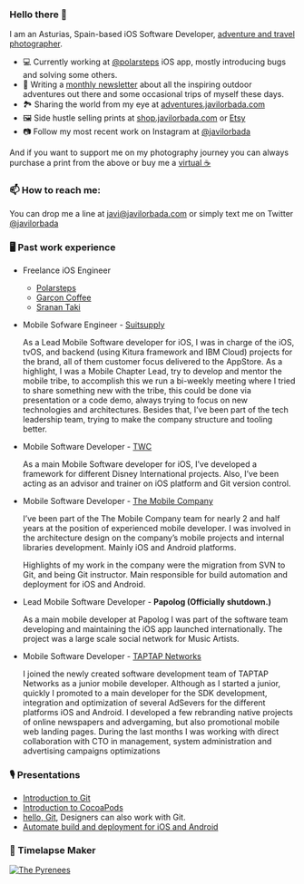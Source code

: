 ### Hello there 👋

I am an Asturias, Spain-based iOS Software Developer, [adventure and travel photographer](https://www.javilorbada.com/about-me).

- 💻 Currently working at [@polarsteps](https://github.com/polarsteps/) iOS app, mostly introducing bugs and solving some others.
- 📝 Writing a [monthly newsletter](https://www.getrevue.co/profile/javilorbada) about all the inspiring outdoor adventures out there and some occasional trips of myself these days.
- 🏞 Sharing the world from my eye at [adventures.javilorbada.com](https://adventures.javilorbada.com/)
- 🖼 Side hustle selling prints at [shop.javilorbada.com](https://shop.javilorbada.com/) or [Etsy](https://www.etsy.com/shop/JaviLorbadaFineArt)
- 📷 Follow my most recent work on Instagram at [@javilorbada](https://www.instagram.com/javilorbada/)

And if you want to support me on my photography journey you can always purchase a print from the above or buy me a [virtual ☕️](https://ko-fi.com/javilorbada)

### 📫 How to reach me:

You can drop me a line at [javi@javilorbada.com](mailto:javi@javilorbada.com) or simply text me on Twitter [@javilorbada](https://twitter.com/javilorbada)

### 🖥 Past work experience

- Freelance iOS Engineer
  - [Polarsteps](https://apps.apple.com/app/apple-store/id947925763)
  - [Garçon Coffee](https://garconcoffee.com/)
  - [Sranan Taki](https://apps.apple.com/nl/app/sranan-taki/id484868697)

- Mobile Sofware Engineer - [Suitsupply](https://suitsupply.com/)

  As a Lead Mobile Software developer for iOS, I was in charge of the iOS, tvOS, and backend (using Kitura framework and IBM Cloud) projects for the brand, all of them customer focus delivered to the AppStore.
  As a highlight, I was a Mobile Chapter Lead, try to develop and mentor the mobile tribe, to accomplish this we run a bi-weekly meeting where I tried to share something new with the tribe, this could be done via presentation or a code demo, always trying to focus on new technologies and architectures.
  Besides that, I’ve been part of the tech leadership team, trying to make the company structure and tooling better.

- Mobile Software Developer - [TWC](http://www.twcapps.com/)

	As a main Mobile Software developer for iOS, I’ve developed a framework for different Disney 	International projects. Also, I’ve been acting as an advisor and trainer on iOS platform and Git version 	control.

- Mobile Software Developer - [The Mobile Company](http://themobilecompany.com/)

    I’ve been part of the The Mobile Company team for nearly 2 and half years at the position of experienced 	mobile developer. I was involved in the architecture design on the company’s mobile projects and 	internal libraries development. Mainly iOS and Android platforms.
    
    Highlights of my work in the company were the migration from SVN to Git, and being Git instructor. Main 	responsible for build automation and deployment for iOS and Android.

- Lead Mobile Software Developer - **Papolog (Officially shutdown.)**

    As a main mobile developer at Papolog I was part of the software team developing and maintaining the iOS 	app launched internationally. The project was a large scale social network for Music Artists.

- Mobile Software Developer - [TAPTAP Networks](http://taptapnetworks.com/)

    I joined the newly created software development team of TAPTAP Networks as a junior mobile developer. 	Although as I started a junior, quickly I promoted to a main developer for the SDK development, 	integration and optimization of several AdSevers for the different platforms iOS and Android. I 	developed a few rebranding native projects of online newspapers and advergaming, but also promotional 	mobile web landing pages. During the last months I was working with direct collaboration with CTO in 	management, system administration and advertising campaigns optimizations

### 🎙 Presentations

- [Introduction to Git](https://speakerdeck.com/javilorbada/introduction-to-git)
- [Introduction to CocoaPods](https://speakerdeck.com/javilorbada/introduction-to-cocoapods)
- [hello, Git](https://speakerdeck.com/javilorbada/hello-git), Designers can also work with Git.
- [Automate build and deployment for iOS and Android](https://speakerdeck.com/javilorbada/-automate-build-and-deployment-for-ios-and-android)


### 🎥 Timelapse Maker

[![The Pyrenees](https://i.imgur.com/y2OVeGP.png)](https://vimeo.com/469824658 "The Pyrenees - Click to Watch!")

<!--
**JaviLorbada/JaviLorbada** is a ✨ _special_ ✨ repository because its `README.md` (this file) appears on your GitHub profile.

Here are some ideas to get you started:

- 🔭 I’m currently working on ...
- 🌱 I’m currently learning ...
- 👯 I’m looking to collaborate on ...
- 🤔 I’m looking for help with ...
- 💬 Ask me about ...
- 📫 How to reach me: ...
- 😄 Pronouns: ...
- ⚡ Fun fact: ...
-->
